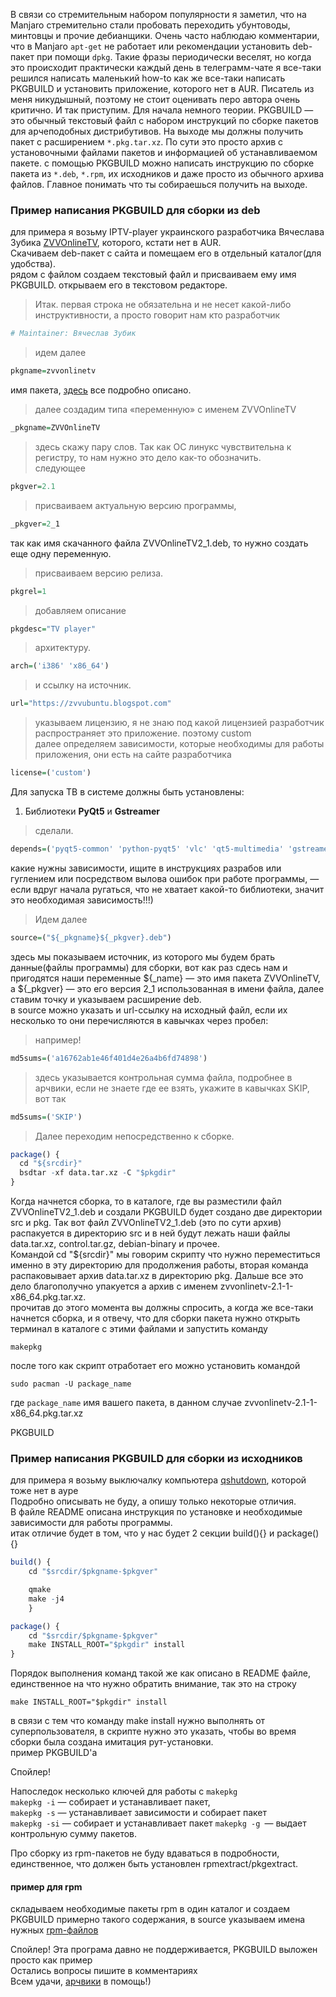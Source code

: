 В связи со стремительным набором популярности я заметил, что на Manjaro стремительно стали пробовать переходить убунтоводы, минтовцы и прочие дебианщики. Очень часто наблюдаю комментарии, что в Manjaro `apt-get` не работает или рекомендации установить deb-пакет при помощи `dpkg`. Такие фразы периодически веселят, но когда это происходит практически каждый день в телеграмм-чате я все-таки решился написать маленький how-to как же все-таки написать PKGBUILD и установить приложение, которого нет в AUR. Писатель из меня никудышный, поэтому не стоит оценивать перо автора очень критично. И так приступим.
Для начала немного теории. PKGBUILD — это обычный текстовый файл с набором инструкций по сборке пакетов для арчеподобных дистрибутивов. На выходе мы должны получить пакет с расширением `*.pkg.tar.xz`. По сути это просто архив с установочными файлами пакетов и информацией об устанавливаемом пакете. с помощью PKGBUILD можно написать инструкцию по сборке пакета из `*.deb`, `*.rpm`, их исходников и даже просто из обычного архива файлов. Главное понимать что ты собираешься получить на выходе.
### Пример написания PKGBUILD для сборки из deb

для примера я возьму IPTV-player украинского разработчика Вячеслава Зубика [ZVVOnlineTV](http://zvvubuntu.blogspot.com/2016/06/zvvonlinetv.html), которого, кстати нет в AUR.  
Скачиваем deb-пакет с сайта и помещаем его в отдельный каталог(для удобства).  
рядом с файлом создаем текстовый файл и присваиваем ему имя PKGBUILD.
открываем его в текстовом редакторе.

>Итак. первая строка не обязательна и не несет какой-либо инструктивности, а просто говорит нам кто разработчик  
```q
# Maintainer: Вячеслав Зубик
```
  
>идем далее  
```q
pkgname=zvvonlinetv
```
  
имя пакета,  [здесь](https://wiki.archlinux.org/index.php/PKGBUILD_(Русский)#install) все подробно описано.  
>далее создадим типа «переменную» с именем ZVVOnlineTV  
```q
_pkgname=ZVVOnlineTV
```
  
>здесь скажу пару слов. Так как ОС линукс чувствительна к регистру, то нам нужно это дело как-то обозначить.  
следующее  
```q
pkgver=2.1
```
  
>присваиваем актуальную версию программы,  
```q
_pkgver=2_1
```

так как имя скачанного файла ZVVOnlineTV2_1.deb, то нужно создать еще одну переменную.

>присваиваем версию релиза.  
```q
pkgrel=1
```

>добавляем описание  
```q
pkgdesc="TV player"
```
  
>архитектуру.  
```q
arch=('i386' 'x86_64')
```

>и ссылку на источник.  
```q
url="https://zvvubuntu.blogspot.com"
```

>указываем лицензию, я не знаю под какой лицензией разработчик распространяет это приложение. поэтому custom  
далее определяем зависимости, которые необходимы для работы приложения, они есть на сайте разработчика  
```q
license=('custom')
```

Для запуска ТВ в системе должны быть установлены:  
1. Библиотеки **PyQt5** и **Gstreamer**

>сделали.  
```q
depends=('pyqt5-common' 'python-pyqt5' 'vlc' 'qt5-multimedia' 'gstreamer' 'gst-libav' 'gst-plugins-bad')
```

какие нужны зависимости, ищите в инструкциях разрабов или гуглением или посредством вылова ошибок при работе программы, — если вдруг начала ругаться, что не хватает какой-то библиотеки, значит это необходимая зависимость!!!)  

>Идем далее  
```q
source=("${_pkgname}${_pkgver}.deb")
```

здесь мы показываем источник, из которого мы будем брать данные(файлы программы) для сборки, вот как раз сдесь нам и пригодятся наши переменные ${\_name} — это имя пакета ZVVOnlineTV, а ${\_pkgver} — это его версия 2_1 использованная в имени файла, далее ставим точку и указываем расширение deb.  
в source можно указать и url-ссылку на исходный файл, если их несколько то они перечисляются в кавычках через пробел:  

>например!
```q
md5sums=('a16762ab1e46f401d4e26a4b6fd74898')
```

>здесь указывается контрольная сумма файла, подробнее в арчвики, если не знаете где ее взять, укажите в кавычках SKIP, вот так  
```q
md5sums=('SKIP')
```

>Далее переходим непосредственно к сборке.  
```q
package() {
  cd "${srcdir}"
  bsdtar -xf data.tar.xz -C "$pkgdir"
}
```
  
Когда начнется сборка, то в каталоге, где вы разместили файл ZVVOnlineTV2_1.deb и создали PKGBUILD будет создано две директории src и pkg. Так вот файл ZVVOnlineTV2_1.deb (это по сути архив) распакуется в директорию src и в ней будут лежать наши файлы data.tar.xz, control.tar.gz, debian-binary и прочее.  
Командой cd "${srcdir}" мы говорим скрипту что нужно переместиться именно в эту директорию для продолжения работы, вторая команда распаковывает архив data.tar.xz в директорию pkg. Дальше все это дело благополучно упакуется а архив с именем zvvonlinetv-2.1-1-x86_64.pkg.tar.xz.  
прочитав до этого момента вы должны спросить, а когда же все-таки начнется сборка, и я отвечу, что для сборки пакета нужно открыть терминал в каталоге с этими файлами и запустить команду  

```shell
makepkg
```
  
после того как скрипт отработает его можно установить командой  

```shell
sudo pacman -U package_name
```
  
где `package_name` имя вашего пакета, в данном случае zvvonlinetv-2.1-1-x86_64.pkg.tar.xz  

PKGBUILD
### Пример написания PKGBUILD для сборки из исходников

для примера я возьму выключалку компьютера [qshutdown](https://launchpad.net/~hakaishi/+archive/ubuntu/qshutdown), которой тоже нет в ауре  
Подробно описывать не буду, а опишу только некоторые отличия.  
В файле README описана инструкция по установке и необходимые зависимости для работы программы.  
итак отличие будет в том, что у нас будет 2 секции build(){} и package() {}  

```q
build() {
	cd "$srcdir/$pkgname-$pkgver"

	qmake 
	make -j4
	}

package() {
	cd "$srcdir/$pkgname-$pkgver"
	make INSTALL_ROOT="$pkgdir" install
}
```
  
Порядок выполнения команд такой же как описано в README файле, единственное на что нужно обратить внимание, так это на строку  

```
make INSTALL_ROOT="$pkgdir" install
```

в связи с тем что команду make install нужно выполнять от суперпользователя, в скрипте нужно это указать, чтобы во время сборки была создана имитация рут-установки.  
пример PKGBUILD'a  

Спойлер!

Напоследок несколько ключей для работы с `makepkg`  
`makepkg -i` — собирает и устанавливает пакет,  
`makepkg -s` — устанавливает зависимости и собирает пакет  
`makepkg -si` — собирает и устанавливает пакет
`makepkg -g `— выдает контрольную сумму пакетов.  
  
Про сборку из rpm-пакетов не буду вдаваться в подробности, единственное, что должен быть установлен rpmextract/pkgextract.  
#### пример для rpm
  
складываем необходимые пакеты rpm в один каталог и создаем PKGBUILD примерно такого содержания, в source указываем имена нужных [rpm-файлов](http://rep.sparkle.city/fedora/22/x86_64/)  

Спойлер!
Эта програма давно не поддерживается, PKGBUILD выложен просто как пример  
Остались вопросы пишите в комментариях  
Всем удачи, [арчвики](https://wiki.archlinux.org/index.php/PKGBUILD_(Русский)#install) в помощь!)